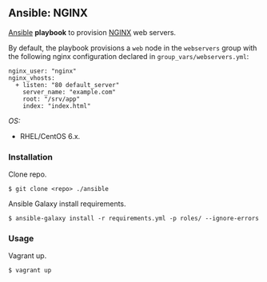 ## Ansible: NGINX

[Ansible](http://www.ansible.com/) **playbook** to provision [NGINX](https://www.nginx.com/) web servers.

By default, the playbook provisions a `web` node in the `webservers` group with the following nginx configuration declared in `group_vars/webservers.yml`:

    nginx_user: "nginx"
    nginx_vhosts:
      + listen: "80 default_server"
        server_name: "example.com"
        root: "/srv/app"
        index: "index.html"

*OS:*
- RHEL/CentOS 6.x.

### Installation

Clone repo.
    
    $ git clone <repo> ./ansible

Ansible Galaxy install requirements.

    $ ansible-galaxy install -r requirements.yml -p roles/ --ignore-errors

### Usage

Vagrant up.

    $ vagrant up
